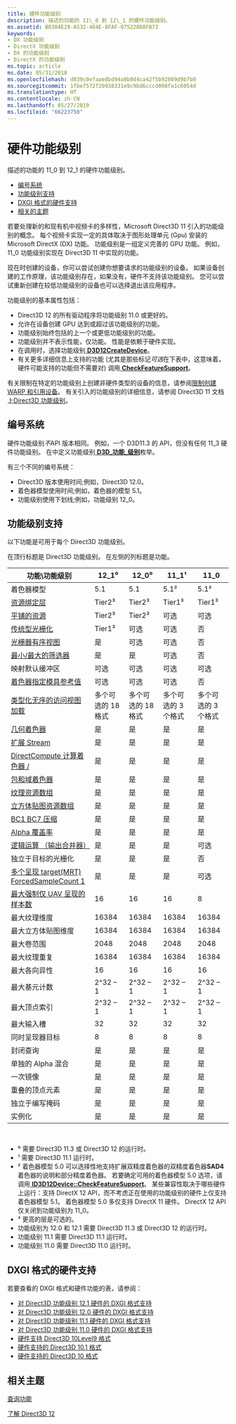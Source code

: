 ```yaml
---
title: 硬件功能级别
description: 描述的功能的 11\_0 到 12\_1 的硬件功能级别。
ms.assetid: B8304E29-A532-464E-8FAF-075228D8FB73
keywords:
- DX 功能级别
- DirectX 功能级别
- DX 的功能级别
- DirectX 的功能级别
ms.topic: article
ms.date: 05/31/2018
ms.openlocfilehash: d039c0efaae8bd94a8b0d4ca42f5b92809d9b7b0
ms.sourcegitcommit: 1fbe7572f20938331e9c9bd6cccd098fa1c6054d
ms.translationtype: HT
ms.contentlocale: zh-CN
ms.lasthandoff: 05/27/2019
ms.locfileid: "66223750"
---
```

# <a name="hardware-feature-levels"></a>硬件功能级别

描述的功能的 11\_0 到 12\_1 的硬件功能级别。

-   [编号系统](#numbering-systems)
-   [功能级别支持](#feature-level-support)
-   [DXGI 格式的硬件支持](#hardware-support-for-dxgi-formats)
-   [相关的主题](#related-topics)

若要处理新的和现有机中视频卡的多样性，Microsoft Direct3D 11 引入的功能级别的概念。 每个视频卡实现一定的具体取决于图形处理单元 (Gpu) 安装的 Microsoft DirectX (DX) 功能。 功能级别是一组定义完善的 GPU 功能。 例如，11\_0 功能级别实现在 Direct3D 11 中实现的功能。

现在时创建的设备，你可以尝试创建你想要请求的功能级别的设备。 如果设备创建的工作原理，该功能级别存在，如果没有，硬件不支持该功能级别。 您可以尝试重新创建在较低功能级别的设备也可以选择退出该应用程序。

功能级别的基本属性包括：

-   Direct3D 12 的所有驱动程序将功能级别 11.0 或更好的。
-   允许在设备创建 GPU 达到或超过该功能级别的功能。
-   功能级别始终包括的上一个或更低功能级别的功能。
-   功能级别并不表示性能，仅功能。 性能是依赖于硬件实现。
-   在调用时，选择功能级别[ **D3D12CreateDevice**](/windows/desktop/api/D3D12/nf-d3d12-d3d12createdevice)。
-   有关更多详细信息上支持的功能 (尤其是那些标记*可选*在下表中，这意味着，硬件可能支持的功能但不需要对) 调用[ **CheckFeatureSupport**](/windows/desktop/api/D3D12/nf-d3d12-id3d12device-checkfeaturesupport)。

有关限制在特定的功能级别上创建非硬件类型的设备的信息，请参阅[限制创建 WARP 和引用设备](https://msdn.microsoft.com/library/windows/desktop/ff728764)。 有关引入的功能级别的详细信息，请参阅 Direct3D 11 文档上[Direct3D 功能级别](https://msdn.microsoft.com/library/windows/desktop/ff476876)。

## <a name="numbering-systems"></a>编号系统

硬件功能级别*不*API 版本相同。 例如，一个 D3D11.3 的 API，但没有任何 11\_3 硬件功能级别。 在中定义功能级别[ **D3D\_功能\_级别**](https://msdn.microsoft.com/library/windows/desktop/ff476329)枚举。

有三个不同的编号系统：

-   Direct3D 版本使用时间;例如，Direct3D 12.0。
-   着色器模型使用时间;例如，着色器的模型 5.1。
-   功能级别使用下划线;例如，功能级别 12\_0。

## <a name="feature-level-support"></a>功能级别支持

以下功能是可用于每个 Direct3D 功能级别。

在顶行标题是 Direct3D 功能级别。 在左侧的列标题是功能。



| 功能\\功能级别                                                                                                 | 12\_1⁰                    | 12\_0⁰                    | 11\_1¹                   | 11\_0                    |
|--------------------------------------------------------------------------------------------------------------------------|---------------------------|---------------------------|--------------------------|--------------------------|
| 着色器模型                                                                                                             | 5.1                       | 5.1                       | 5.1²                     | 5.1²                     |
| [资源绑定层](hardware-support.md)                                                                            | Tier2³                    | Tier2³                    | Tier1³                   | Tier1³                   |
| [平铺的资源](/windows/desktop/api/D3D12/ne-d3d12-d3d12_tiled_resources_tier)                                                                        | Tier2³                    | Tier2³                    | 可选                 | 可选                 |
| [传统型光栅化](conservative-rasterization.md)                                                             | Tier1³                    | 可选                  | 可选                 | 否                       |
| [光栅器有序视图](rasterizer-order-views.md)                                                                   | 是                       | 可选                  | 可选                 | 否                       |
| [最小/最大的筛选器](/windows/desktop/api/D3D12/ne-d3d12-d3d12_filter)                                                                                      | 是                       | 是                       | 可选                 | 否                       |
| 映射默认缓冲区                                                                                                       | 可选                  | 可选                  | 可选                 | 可选                 |
| [着色器指定模具参考值](shader-specified-stencil-reference-value.md)                                 | 可选                  | 可选                  | 可选                 | 否                       |
| [类型化无序的访问视图加载](typed-unordered-access-view-loads.md)                                               | 多个可选的 18 格式 | 多个可选的 18 格式 | 多个可选的 3 个格式 | 多个可选的 3 个格式 |
| [几何着色器](https://msdn.microsoft.com/library/windows/desktop/bb205146#geometry-shader-stage) | 是                       | 是                       | 是                      | 是                      |
| [扩展 Stream](https://msdn.microsoft.com/library/windows/desktop/bb205121)                                            | 是                       | 是                       | 是                      | 是                      |
| [DirectCompute 计算着色器 /](https://msdn.microsoft.com/library/windows/desktop/ff476331)                                  | 是                       | 是                       | 是                      | 是                      |
| [包和域着色器](https://msdn.microsoft.com/library/windows/desktop/ff476340)                                           | 是                       | 是                       | 是                      | 是                      |
| [纹理资源数组](https://msdn.microsoft.com/library/windows/desktop/ff476906)                                     | 是                       | 是                       | 是                      | 是                      |
| [立方体贴图资源数组](https://msdn.microsoft.com/library/windows/desktop/ff476906)                                     | 是                       | 是                       | 是                      | 是                      |
| [BC1 BC7 压缩](https://msdn.microsoft.com/library/windows/desktop/bb694531)                        | 是                       | 是                       | 是                      | 是                      |
| [Alpha 覆盖率](https://msdn.microsoft.com/library/windows/desktop/bb205072#alpha-to-coverage)         | 是                       | 是                       | 是                      | 是                      |
| [逻辑运算 （输出合并器）](https://msdn.microsoft.com/library/windows/desktop/hh404457)                                          | 是                       | 是                       | 是                      | 可选                 |
| 独立于目标的光栅化                                                                                         | 是                       | 是                       | 是                      | 否                       |
| [多个呈现 target(MRT) ForcedSampleCount 1](https://msdn.microsoft.com/library/windows/desktop/hh404457)                      | 是                       | 是                       | 是                      | 可选                 |
| [最大强制仅 UAV 呈现的样本数](https://msdn.microsoft.com/library/windows/desktop/hh404457)                            | 16                        | 16                        | 16                       | 8                        |
| 最大纹理维度                                                                                                    | 16384                     | 16384                     | 16384                    | 16384                    |
| 最大立方体贴图维度                                                                                                    | 16384                     | 16384                     | 16384                    | 16384                    |
| 最大卷范围                                                                                                        | 2048                      | 2048                      | 2048                     | 2048                     |
| 最大纹理重复                                                                                                       | 16384                     | 16384                     | 16384                    | 16384                    |
| 最大各向异性                                                                                                           | 16                        | 16                        | 16                       | 16                       |
| 最大基元计数                                                                                                      | 2^32 – 1                  | 2^32 – 1                  | 2^32 – 1                 | 2^32 – 1                 |
| 最大顶点索引                                                                                                         | 2^32 – 1                  | 2^32 – 1                  | 2^32 – 1                 | 2^32 – 1                 |
| 最大输入槽                                                                                                          | 32                        | 32                        | 32                       | 32                       |
| 同时呈现器目标                                                                                              | 8                         | 8                         | 8                        | 8                        |
| 封闭查询                                                                                                        | 是                       | 是                       | 是                      | 是                      |
| 单独的 Alpha 混合                                                                                                     | 是                       | 是                       | 是                      | 是                      |
| 一次镜像                                                                                                              | 是                       | 是                       | 是                      | 是                      |
| 重叠的顶点元素                                                                                              | 是                       | 是                       | 是                      | 是                      |
| 独立于编写掩码                                                                                                  | 是                       | 是                       | 是                      | 是                      |
| 实例化                                                                                                               | 是                       | 是                       | 是                      | 是                      |



 

-   ⁰ 需要 Direct3D 11.3 或 Direct3D 12 的运行时。
-   ¹ 需要 Direct3D 11.1 运行时。
-   ² 着色器模型 5.0 可以选择性地支持扩展双精度着色器的双精度着色器**SAD4**着色器的说明和部分精度着色器。 若要确定可用的着色器模型 5.0 选项，请调用[ **ID3D12Device::CheckFeatureSupport**](/windows/desktop/api/D3D12/nf-d3d12-id3d12device-checkfeaturesupport)。 某些兼容性取决于哪些硬件上运行：支持 DirectX 12 API，而不考虑正在使用的功能级别的硬件上仅支持着色器模型 5.1。 着色器模型 5.0 多仅支持 DirectX 11 硬件。 DirectX 12 API 仅关闭到功能级别为 11\_0。
-   ³ 更高的层是可选的。
-   功能级别为 12.0 和 12.1 需要 Direct3D 11.3 或 Direct3D 12 的运行时。
-   功能级别 11.1 需要 Direct3D 11.1 运行时。
-   功能级别 11.0 需要 Direct3D 11.0 运行时。

## <a name="hardware-support-for-dxgi-formats"></a>DXGI 格式的硬件支持

若要查看的 DXGI 格式和硬件功能的表，请参阅：

-   [对 Direct3D 功能级别 12.1 硬件的 DXGI 格式支持](https://msdn.microsoft.com/library/windows/desktop/mt426648)
-   [对 Direct3D 功能级别 12.0 硬件的 DXGI 格式支持](https://msdn.microsoft.com/library/windows/desktop/mt426647)
-   [对 Direct3D 功能级别 11.1 硬件的 DXGI 格式支持](https://msdn.microsoft.com/library/windows/desktop/mt427456)
-   [对 Direct3D 功能级别 11.0 硬件的 DXGI 格式支持](https://msdn.microsoft.com/library/windows/desktop/mt427455)
-   [硬件支持 Direct3D 10Level9 格式](https://msdn.microsoft.com/library/windows/desktop/ff471324)
-   [硬件支持的 Direct3D 10.1 格式](https://msdn.microsoft.com/library/windows/desktop/cc627091)
-   [硬件支持的 Direct3D 10 格式](https://msdn.microsoft.com/library/windows/desktop/cc627090)

## <a name="related-topics"></a>相关主题

<dl> <dt>

[查询功能](capability-querying.md)
</dt> <dt>

[了解 Direct3D 12](directx-12-getting-started.md)
</dt> </dl>

 

 




